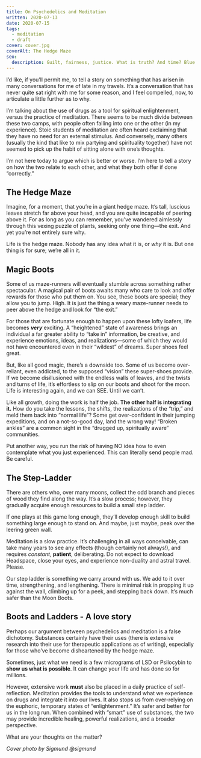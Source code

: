 ```yaml
---
title: On Psychedelics and Meditation
written: 2020-07-13
date: 2020-07-15
tags:
  - meditation
  - draft
cover: cover.jpg
coverAlt: The Hedge Maze
seo:
  description: Guilt, fairness, justice. What is truth? And time? Blue has the answers.
---
```


I’d like, if you’ll permit me, to tell a story on something that has arisen in many conversations for me of late in my travels. It’s a conversation that has never quite sat right with me for some reason, and I feel compelled, now, to articulate a little further as to why.

I’m talking about the use of drugs as a tool for spiritual enlightenment, versus the practice of meditation. There seems to be much divide between these two camps, with people often falling into one or the other (in my experience). Stoic students of meditation are often heard exclaiming that they have no need for an external stimulus. And conversely, many others (usually the kind that like to mix partying and spirituality together) have not seemed to pick up the habit of sitting alone with one’s thoughts.

I’m not here today to argue which is better or worse. I’m here to tell a story on how the two relate to each other, and what they both offer if done “correctly.”

## The Hedge Maze
Imagine, for a moment, that you’re in a giant hedge maze. It’s tall, luscious leaves stretch far above your head, and you are quite incapable of peering above it. For as long as you can remember, you’ve wandered aimlessly through this vexing puzzle of plants, seeking only one thing—the exit. And yet you’re not entirely sure why.

Life is the hedge maze. Nobody has any idea what it is, or *why* it is. But one thing is for sure; we’re all in it.

## Magic Boots
Some of us maze-runners will eventually stumble across something rather spectacular. A magical pair of boots awaits many who care to look and offer rewards for those who put them on. You see, these boots are special; they allow you to jump. High. It is just the thing a weary maze-runner needs to peer above the hedge and look for “the exit.”

For those that are fortunate enough to happen upon these lofty loafers, life becomes ***very*** exciting. A “heightened” state of awareness brings an individual a far greater ability to “take in” information, be creative, and experience emotions, ideas, and realizations—some of which they would not have encountered even in their “wildest” of dreams. Super shoes feel great.

But, like all good magic, there’s a downside too. Some of us become over-reliant, even addicted, to the supposed “vision” these super-shoes provide. If we become disillusioned with the endless walls of leaves, and the twists and turns of life, it’s effortless to slip on our boots and shoot for the moon. Life is interesting again, and we can SEE. Until we can’t.

Like all growth, doing the work is half the job. **The other half is integrating it.** How do you take the lessons, the shifts, the realizations of the “trip,” and meld them back into “normal life”? Some get over-confident in their jumping expeditions, and on a not-so-good day, land the wrong way! “Broken ankles” are a common sight in the “drugged up, spiritually aware” communities.

Put another way, you run the risk of having NO idea how to even contemplate what you just experienced. This can literally send people mad. Be careful.

## The Step-Ladder
There are others who, over many moons, collect the odd branch and pieces of wood they find along the way. It’s a slow process; however, they gradually acquire enough resources to build a small step ladder.

If one plays at this game long enough, they’ll develop enough skill to build something large enough to stand on. And maybe, just maybe, peak over the leering green wall.

Meditation is a slow practice. It’s challenging in all ways conceivable, can take many years to see any effects (though certainly not always!), and requires *constant*, **patient**, deliberating. Do not expect to download Headspace, close your eyes, and experience non-duality and astral travel. Please.

Our step ladder is something we carry around with us. We add to it over time, strengthening, and lengthening. There is minimal risk in propping it up against the wall, climbing up for a peek, and stepping back down. It’s much safer than the Moon Boots.

## Boots and Ladders - A love story
Perhaps our argument between psychedelics and meditation is a false dichotomy. Substances certainly have their uses (there is extensive research into their use for therapeutic applications as of writing), especially for those who’ve become disheartened by the hedge maze.

Sometimes, just what we need is a few micrograms of LSD or Psilocybin to **show us what is possible**. It can change your life and has done so for millions.

However, extensive work **must** also be placed in a daily practice of self-reflection. Meditation provides the tools to understand what we experience on drugs and integrate it into our lives. It also stops us from over-relying on the euphoric, temporary states of “enlightenment.” It’s safer and better for us in the long run. When combined with “smart” use of substances, the two may provide incredible healing, powerful realizations, and a broader perspective.

What are your thoughts on the matter?


*Cover photo by Sigmund @sigmund*
